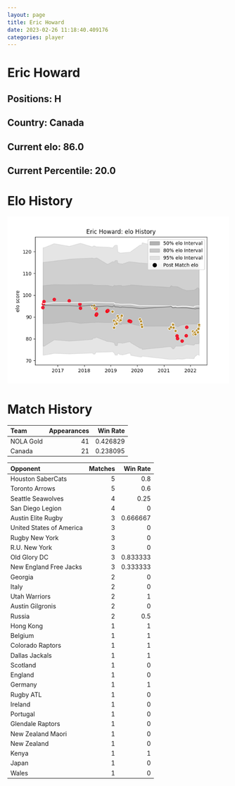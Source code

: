 ```yaml
---  
layout: page  
title: Eric Howard  
date: 2023-02-26 11:18:40.409176  
categories: player  
---
```

# Eric Howard

## Positions: H

## Country: Canada

## Current elo: 86.0

## Current Percentile: 20.0

# Elo History


![elo history](history_EricHoward.png)
# Match History


| Team      |   Appearances |   Win Rate |
|:----------|--------------:|-----------:|
| NOLA Gold |            41 |   0.426829 |
| Canada    |            21 |   0.238095 |

| Opponent                 |   Matches |   Win Rate |
|:-------------------------|----------:|-----------:|
| Houston SaberCats        |         5 |   0.8      |
| Toronto Arrows           |         5 |   0.6      |
| Seattle Seawolves        |         4 |   0.25     |
| San Diego Legion         |         4 |   0        |
| Austin Elite Rugby       |         3 |   0.666667 |
| United States of America |         3 |   0        |
| Rugby New York           |         3 |   0        |
| R.U. New York            |         3 |   0        |
| Old Glory DC             |         3 |   0.833333 |
| New England Free Jacks   |         3 |   0.333333 |
| Georgia                  |         2 |   0        |
| Italy                    |         2 |   0        |
| Utah Warriors            |         2 |   1        |
| Austin Gilgronis         |         2 |   0        |
| Russia                   |         2 |   0.5      |
| Hong Kong                |         1 |   1        |
| Belgium                  |         1 |   1        |
| Colorado Raptors         |         1 |   1        |
| Dallas Jackals           |         1 |   1        |
| Scotland                 |         1 |   0        |
| England                  |         1 |   0        |
| Germany                  |         1 |   1        |
| Rugby ATL                |         1 |   0        |
| Ireland                  |         1 |   0        |
| Portugal                 |         1 |   0        |
| Glendale Raptors         |         1 |   0        |
| New Zealand Maori        |         1 |   0        |
| New Zealand              |         1 |   0        |
| Kenya                    |         1 |   1        |
| Japan                    |         1 |   0        |
| Wales                    |         1 |   0        |